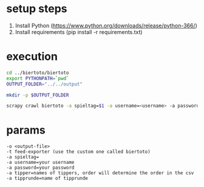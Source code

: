 # setup steps

1. Install Python (https://www.python.org/downloads/release/python-366/)
1. Install requirements (pip install -r requirements.txt)


# execution

```bash
cd ../biertoto/biertoto
export PYTHONPATH=`pwd`
OUTPUT_FOLDER="../../output"

mkdir -p $OUTPUT_FOLDER

scrapy crawl biertoto -a spieltag=$1 -a username=<username> -a password=<password> -a tipper=Uwe,Schadix,TorstenFG -a tipprunde=watweissich -o $OUTPUT_FOLDER/spieltag-export-$1.csv -t biertoto
```

# params
```
-o <output-file>
-t feed-exporter (use the custom one called biertoto)
-a spieltag=
-a username=your username
-a password=your password
-a tipper=names of tippers, order will determine the order in the csv
-a tipprunde=name of tipprunde
```